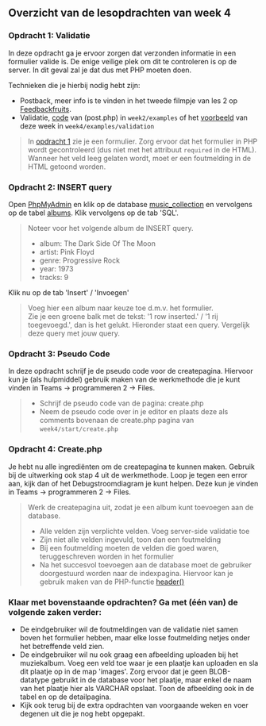 Overzicht van de lesopdrachten van week 4
-----------------------------------------

### Opdracht 1: Validatie

In deze opdracht ga je ervoor zorgen dat verzonden informatie in een formulier valide is. De enige veilige plek om dit te controleren is op de server. In dit geval zal je dat dus met PHP moeten doen.

Technieken die je hierbij nodig hebt zijn:

*   Postback, meer info is te vinden in het tweede filmpje van les 2 op [Feedbackfruits](https://eu.feedbackfruits.com/courses/).
*   Validatie, [code](../week2/examples/) van (post.php) in `week2/examples` of het [voorbeeld](examples/validation) van deze week in `week4/examples/validation`

> In [opdracht 1](opdr1-validation.php) zie je een formulier. Zorg ervoor dat het formulier in PHP wordt gecontroleerd (dus niet met het attribuut `required` in de HTML). Wanneer het veld leeg gelaten wordt, moet er een foutmelding in de HTML getoond worden.

### Opdracht 2: INSERT query

Open [PhpMyAdmin](http://localhost/phpmyadmin/) en klik op de database [music\_collection](http://localhost/phpmyadmin/index.php?route=/database/sql&db=music_collection) en vervolgens op de tabel [albums](http://localhost/phpmyadmin/index.php?route=/table/sql&db=music_collection&table=albums). Klik vervolgens op de tab 'SQL'.

> Noteer voor het volgende album de INSERT query.
>
> *   album: The Dark Side Of The Moon
> *   artist: Pink Floyd
> *   genre: Progressive Rock
> *   year: 1973
> *   tracks: 9

Klik nu op de tab 'Insert' / 'Invoegen'

> Voeg hier een album naar keuze toe d.m.v. het formulier.  
> Zie je een groene balk met de tekst: '1 row inserted.' / '1 rij toegevoegd.', dan is het gelukt. Hieronder staat een query. Vergelijk deze query met jouw query.

### Opdracht 3: Pseudo Code

In deze opdracht schrijf je de pseudo code voor de createpagina. Hiervoor kun je (als hulpmiddel) gebruik maken van de werkmethode die je kunt vinden in Teams -> programmeren 2 -> Files.

> *   Schrijf de pseudo code van de pagina: create.php
> *   Neem de pseudo code over in je editor en plaats deze als comments bovenaan de create.php pagina van `week4/start/create.php`

### Opdracht 4: Create.php

Je hebt nu alle ingrediënten om de createpagina te kunnen maken. Gebruik bij de uitwerking ook stap 4 uit de werkmethode. Loop je tegen een error aan, kijk dan of het Debugstroomdiagram je kunt helpen. Deze kun je vinden in Teams -> programmeren 2 -> Files.

> Werk de createpagina uit, zodat je een album kunt toevoegen aan de database.
>
> *   Alle velden zijn verplichte velden. Voeg server-side validatie toe
> *   Zijn niet alle velden ingevuld, toon dan een foutmelding
> *   Bij een foutmelding moeten de velden die goed waren, teruggeschreven worden in het formulier
> *   Na het succesvol toevoegen aan de database moet de gebruiker doorgestuurd worden naar de indexpagina. Hiervoor kan je gebruik maken van de PHP-functie [header()](https://www.php.net/manual/en/function.header.php)

### Klaar met bovenstaande opdrachten? Ga met (één van) de volgende zaken verder:

*   De eindgebruiker wil de foutmeldingen van de validatie niet samen boven het formulier hebben, maar elke losse foutmelding netjes onder het betreffende veld zien.
*   De eindgebruiker wil nu ook graag een afbeelding uploaden bij het muziekalbum. Voeg een veld toe waar je een plaatje kan uploaden en sla dit plaatje op in de map 'images'. Zorg ervoor dat je geen BLOB-datatype gebruikt in de database voor het plaatje, maar enkel de naam van het plaatje hier als VARCHAR opslaat. Toon de afbeelding ook in de tabel en op de detailpagina.
*   Kijk ook terug bij de extra opdrachten van voorgaande weken en voer degenen uit die je nog hebt opgepakt.